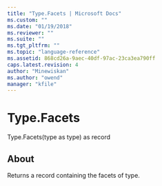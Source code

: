 ```yaml
---
title: "Type.Facets | Microsoft Docs"
ms.custom: ""
ms.date: "01/19/2018"
ms.reviewer: ""
ms.suite: ""
ms.tgt_pltfrm: ""
ms.topic: "language-reference"
ms.assetid: 868cd26a-9aec-40df-97ac-23ca3ea790ff
caps.latest.revision: 4
author: "Minewiskan"
ms.author: "owend"
manager: "kfile"
---
```

# Type.Facets
Type.Facets(type as type) as record  
  
## About  
Returns a record containing the facets of type.  
  
